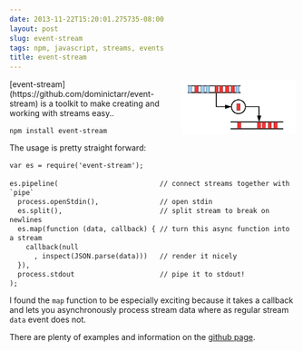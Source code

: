 ```yaml
---
date: 2013-11-22T15:20:01.275735-08:00
layout: post
slug: event-stream
tags: npm, javascript, streams, events
title: event-stream
---
```

<img src="/images/posts/event-stream.gif" style="width: 200px; float: right"/>
[event-stream](https://github.com/dominictarr/event-stream)
is a toolkit to make creating and working with streams easy..

    npm install event-stream

The usage is pretty straight forward:

    var es = require('event-stream');

    es.pipeline(                         // connect streams together with `pipe`
      process.openStdin(),               // open stdin
      es.split(),                        // split stream to break on newlines
      es.map(function (data, callback) { // turn this async function into a stream
        callback(null
          , inspect(JSON.parse(data)))   // render it nicely
      }),
      process.stdout                     // pipe it to stdout!
    );

I found the `map` function to be especially exciting because it takes a
callback and lets you asynchronously process stream data where as
regular stream `data` event does not.

There are plenty of examples and information on the [github
page](https://github.com/dominictarr/event-stream).

